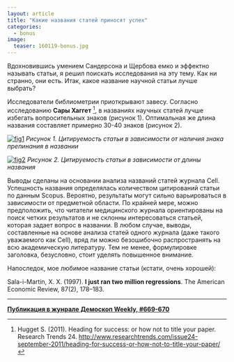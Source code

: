 ```yaml
---
layout: article
title: "Какие названия статей приносят успех"
categories: 
  - bonus
image:
  teaser: 160119-bonus.jpg
---
```


Вдохновившись умением Сандерсона и Щербова емко и эффектно называть статьи, я решил поискать исследования на эту тему. Как ни странно, они есть. Итак, какое название научной статьи лучше выбрать?

Исследователи библиометрии приоткрывают завесу. Согласно исследованию **Сары Хаггет** [^5], в названиях научных статей лучше избегать вопросительных знаков (рисунок 1). Оптимальная же длина названия составляет примерно 30-40 знаков (рисунок 2).

[![fig1][f1]][f1] 
*Рисунок 1. Цитируемость статьи в зависимости от наличия знака препинания в названии*

[![fig2][f2]][f2] 
*Рисунок 2. Цитируемость статьи в зависимости от длины названия*

Выводы сделаны на основании анализа названий статей журнала Cell. Успешность названия определялась количеством цитирований статьи по данным Scopus. Вероятно, результаты могут сильно варьироваться в зависимости от предметной области. По крайней мере, можно предположить, что читатели медицинского журнала ориентированы на поиск четких результатов и не склонны интересоваться статьей, которая задает вопрос в названии. В любом случае, выводы, составленные на основе анализа статей одного журнала (даже такого уважаемого как Cell), вряд ли можно безошибочно распространять на всю академическую литературу. Тем не менее, формулировке заголовка, безусловно, стоит уделять повышенное внимание.

Напоследок, мое любимое название статьи (кстати, очень хорошей):

Sala-i-Martin, X. X. (1997). **I just ran two million regressions**. The American Economic Review, 87(2), 178–183.

[f1]: /dem-digest/images/2016/669-fig-bonus-1.jpg
[f2]: /dem-digest/images/2016/669-fig-bonus-2.jpg

[^5]: Hugget S. (2011). Heading for success: or how not to title your paper. Research Trends 24. http://www.researchtrends.com/issue24-september-2011/heading-for-success-or-how-not-to-title-your-paper/

***
**[Публикация в жунрале Демоскоп Weekly, #669-670](http://demoscope.ru/weekly/2016/0669/digest04.php)**